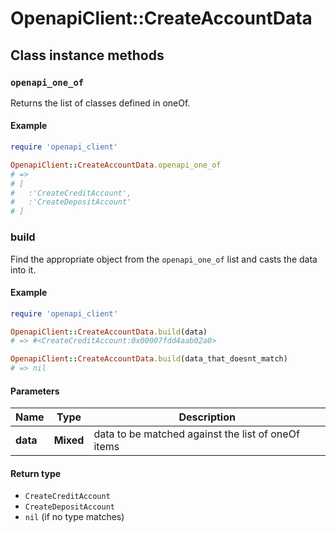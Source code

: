 # OpenapiClient::CreateAccountData

## Class instance methods

### `openapi_one_of`

Returns the list of classes defined in oneOf.

#### Example

```ruby
require 'openapi_client'

OpenapiClient::CreateAccountData.openapi_one_of
# =>
# [
#   :'CreateCreditAccount',
#   :'CreateDepositAccount'
# ]
```

### build

Find the appropriate object from the `openapi_one_of` list and casts the data into it.

#### Example

```ruby
require 'openapi_client'

OpenapiClient::CreateAccountData.build(data)
# => #<CreateCreditAccount:0x00007fdd4aab02a0>

OpenapiClient::CreateAccountData.build(data_that_doesnt_match)
# => nil
```

#### Parameters

| Name | Type | Description |
| ---- | ---- | ----------- |
| **data** | **Mixed** | data to be matched against the list of oneOf items |

#### Return type

- `CreateCreditAccount`
- `CreateDepositAccount`
- `nil` (if no type matches)

